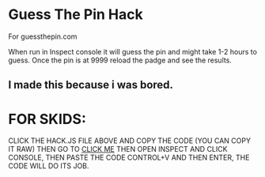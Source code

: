# Guess The Pin Hack 
For guessthepin.com

When run in Inspect console it will guess the pin and might take 1-2 hours to guess.
Once the pin is at 9999 reload the padge and see the results. 

## I made this because i was bored.

# FOR SKIDS:
CLICK THE HACK.JS FILE ABOVE AND COPY THE CODE (YOU CAN COPY IT RAW) THEN GO TO [CLICK ME](https://www.guessthepin.com/)
THEN OPEN INSPECT AND CLICK CONSOLE, THEN PASTE THE CODE CONTROL+V AND THEN ENTER, THE CODE WILL DO ITS JOB.
